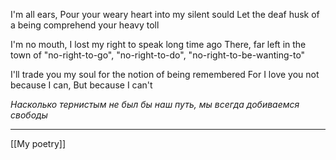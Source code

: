 I'm all ears,
Pour your weary heart into my silent sould
Let the deaf husk of a being comprehend your heavy toll

I'm no mouth,
I lost my right to speak long time ago
There, far left in the town of "no-right-to-go", "no-right-to-do", "no-right-to-be-wanting-to"


I'll trade you my soul for the notion of being remembered
For I love you not because I can,
But because I can't

*Насколько тернистым не был бы наш путь, мы всегда добиваемся свободы*

---
[[My poetry]]